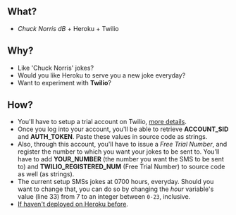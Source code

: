 ## What?
*  *Chuck Norris dB* + Heroku + Twilio

## Why?
*  Like 'Chuck Norris' jokes?
*  Would you like Heroku to serve you a new joke everyday?
*  Want to experiment with __Twilio__?

## How?
*  You'll have to setup a trial account on Twilio, [more details](https://www.twilio.com/help/faq/twilio-basics/how-does-twilios-free-trial-work).
*  Once you log into your account, you'll be able to retrieve **ACCOUNT_SID** and **AUTH_TOKEN**. Paste these values in source code as strings.
*  Also, through this account, you'll have to issue a *Free Trial Number*, and register the number to which you want your jokes to be sent to. You'll have to add **YOUR_NUMBER** (the number you want the SMS to be sent to) and **TWILIO_REGISTERED_NUM** (Free Trial Number) to source code as well (as strings).
*  The current setup SMSs jokes at 0700 hours, everyday. Should you want to change that, you can do so by changing the *hour* variable's value (line 33) from 7 to an integer between `0-23`, inclusive.
*  [If haven't deployed on Heroku before](https://devcenter.heroku.com/articles/getting-started-with-python).

